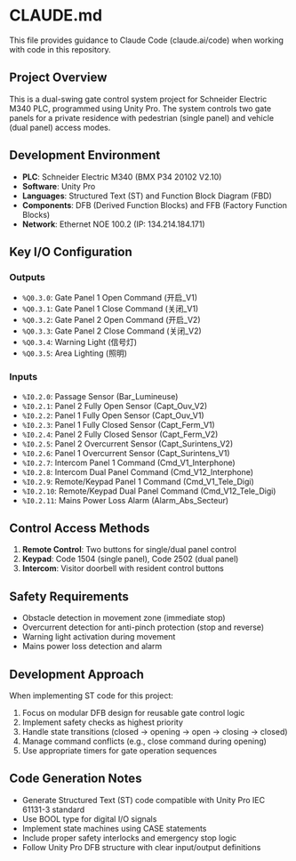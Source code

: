 # CLAUDE.md

This file provides guidance to Claude Code (claude.ai/code) when working with code in this repository.

## Project Overview

This is a dual-swing gate control system project for Schneider Electric M340 PLC, programmed using Unity Pro. The system controls two gate panels for a private residence with pedestrian (single panel) and vehicle (dual panel) access modes.

## Development Environment

- **PLC**: Schneider Electric M340 (BMX P34 20102 V2.10)
- **Software**: Unity Pro
- **Languages**: Structured Text (ST) and Function Block Diagram (FBD)
- **Components**: DFB (Derived Function Blocks) and FFB (Factory Function Blocks)
- **Network**: Ethernet NOE 100.2 (IP: 134.214.184.171)

## Key I/O Configuration

### Outputs
- `%Q0.3.0`: Gate Panel 1 Open Command (开启_V1)
- `%Q0.3.1`: Gate Panel 1 Close Command (关闭_V1)
- `%Q0.3.2`: Gate Panel 2 Open Command (开启_V2)
- `%Q0.3.3`: Gate Panel 2 Close Command (关闭_V2)
- `%Q0.3.4`: Warning Light (信号灯)
- `%Q0.3.5`: Area Lighting (照明)

### Inputs
- `%I0.2.0`: Passage Sensor (Bar_Lumineuse)
- `%I0.2.1`: Panel 2 Fully Open Sensor (Capt_Ouv_V2)
- `%I0.2.2`: Panel 1 Fully Open Sensor (Capt_Ouv_V1)
- `%I0.2.3`: Panel 1 Fully Closed Sensor (Capt_Ferm_V1)
- `%I0.2.4`: Panel 2 Fully Closed Sensor (Capt_Ferm_V2)
- `%I0.2.5`: Panel 2 Overcurrent Sensor (Capt_Surintens_V2)
- `%I0.2.6`: Panel 1 Overcurrent Sensor (Capt_Surintens_V1)
- `%I0.2.7`: Intercom Panel 1 Command (Cmd_V1_Interphone)
- `%I0.2.8`: Intercom Dual Panel Command (Cmd_V12_Interphone)
- `%I0.2.9`: Remote/Keypad Panel 1 Command (Cmd_V1_Tele_Digi)
- `%I0.2.10`: Remote/Keypad Dual Panel Command (Cmd_V12_Tele_Digi)
- `%I0.2.11`: Mains Power Loss Alarm (Alarm_Abs_Secteur)

## Control Access Methods

1. **Remote Control**: Two buttons for single/dual panel control
2. **Keypad**: Code 1504 (single panel), Code 2502 (dual panel)
3. **Intercom**: Visitor doorbell with resident control buttons

## Safety Requirements

- Obstacle detection in movement zone (immediate stop)
- Overcurrent detection for anti-pinch protection (stop and reverse)
- Warning light activation during movement
- Mains power loss detection and alarm

## Development Approach

When implementing ST code for this project:
1. Focus on modular DFB design for reusable gate control logic
2. Implement safety checks as highest priority
3. Handle state transitions (closed → opening → open → closing → closed)
4. Manage command conflicts (e.g., close command during opening)
5. Use appropriate timers for gate operation sequences

## Code Generation Notes

- Generate Structured Text (ST) code compatible with Unity Pro IEC 61131-3 standard
- Use BOOL type for digital I/O signals
- Implement state machines using CASE statements
- Include proper safety interlocks and emergency stop logic
- Follow Unity Pro DFB structure with clear input/output definitions
